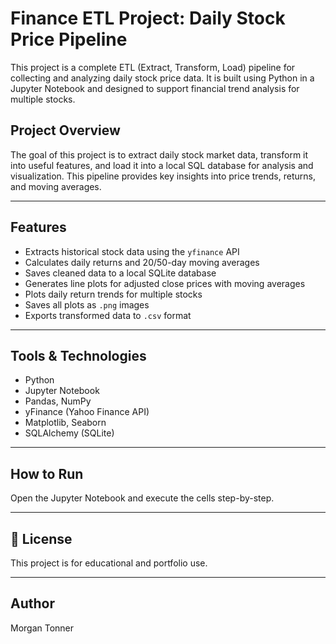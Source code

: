 # Finance ETL Project: Daily Stock Price Pipeline

This project is a complete ETL (Extract, Transform, Load) pipeline for collecting and analyzing daily stock price data. It is built using Python in a Jupyter Notebook and designed to support financial trend analysis for multiple stocks.

## Project Overview

The goal of this project is to extract daily stock market data, transform it into useful features, and load it into a local SQL database for analysis and visualization. This pipeline provides key insights into price trends, returns, and moving averages.

---

## Features

- Extracts historical stock data using the `yfinance` API
- Calculates daily returns and 20/50-day moving averages
- Saves cleaned data to a local SQLite database
- Generates line plots for adjusted close prices with moving averages
- Plots daily return trends for multiple stocks
- Saves all plots as `.png` images
- Exports transformed data to `.csv` format

---

## Tools & Technologies

- Python  
- Jupyter Notebook  
- Pandas, NumPy  
- yFinance (Yahoo Finance API)  
- Matplotlib, Seaborn  
- SQLAlchemy (SQLite)  

---

## How to Run
Open the Jupyter Notebook and execute the cells step-by-step.

---

## 📄 License

This project is for educational and portfolio use.

---

## Author
Morgan Tonner

